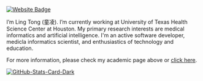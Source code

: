 
<p><a href="https://tongling.github.io/"><img src="https://img.shields.io/badge/-Website-3B7EBF?style=for-the-badge&amp;logo=amp&amp;logoColor=white" alt="Website Badge"></a> 

I’m Ling Tong (童凌). I’m currently working at University of Texas Health Science Center at Houston. My primary research interests are medical informatics and artificial intelligence. I'm an active software developer, medicla informatics scientist, and enthusiastics of technology and education.

For more information, please check my academic page above or [click here]([url](https://tongling.github.io/)).


<p><a href="https://github.com/antarr/antarr#gh-dark-mode-only"><img src="https://github-readme-stats.vercel.app/api?username=antarr&amp;show_icons=true&amp;hide_border=true&amp;include_all_commits=true&amp;card_width=600&amp;custom_title=GitHub%20Open%20Source%20Stats&amp;title_color=3B7EBF&amp;text_color=FFF&amp;icon_color=3B7EBF&amp;hide=contribs&amp;show=reviews,prs_merged,prs_merged_percentage&amp;theme=transparent#gh-dark-mode-only" alt="GitHub-Stats-Card-Dark"></a></p>


